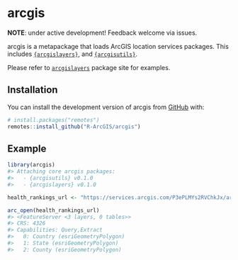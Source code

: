 
<!-- README.md is generated from README.Rmd. Please edit that file -->

# arcgis

<!-- badges: start -->
<!-- badges: end -->

**NOTE**: under active development! Feedback welcome via issues.

arcgis is a metapackage that loads ArcGIS location services packages.
This includes
[`{arcgislayers}`](https://github.com/R-ArcGIS/arcgislayers), and
[`{arcgisutils}`](https://github.com/R-ArcGIS/arcgisutils).

Please refer to [`arcgislayers`](https://r.esri.com/arcgislayers/)
package site for examples.

## Installation

You can install the development version of arcgis from
[GitHub](https://github.com/) with:

``` r
# install.packages("remotes")
remotes::install_github("R-ArcGIS/arcgis")
```

## Example

``` r
library(arcgis)
#> Attaching core arcgis packages:
#>   - {arcgisutils} v0.1.0
#>   - {arcgislayers} v0.1.0

health_rankings_url <- "https://services.arcgis.com/P3ePLMYs2RVChkJx/arcgis/rest/services/2022_County_Health_Rankings/FeatureServer"

arc_open(health_rankings_url)
#> <FeatureServer <3 layers, 0 tables>>
#> CRS: 4326
#> Capabilities: Query,Extract
#>   0: Country (esriGeometryPolygon)
#>   1: State (esriGeometryPolygon)
#>   2: County (esriGeometryPolygon)
```

